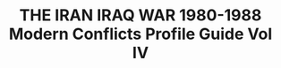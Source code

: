 ---
layout: product
title: "THE IRAN IRAQ WAR 1980-1988 Modern Conflicts Profile Guide Vol IV "
price: "TBA" 
desc: "Knjiga"
img_path: "/assets/img/AK291.webp"
brand: "AK"
available: false
special_offer: false
new: false
soon: false
cat: "090000"
subcat: "090200"
subsubcat: "090202"
sifra: "AK291"
popular: false
---